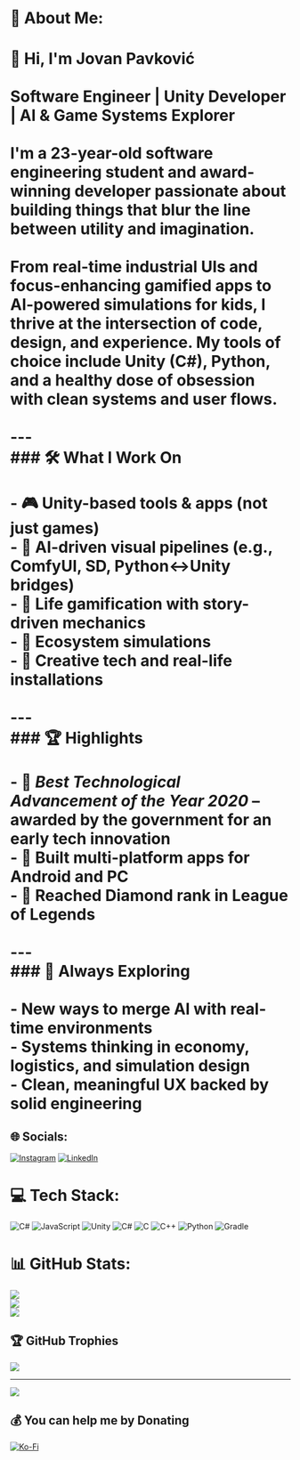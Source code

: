 # 💫 About Me:
# 👋 Hi, I'm Jovan Pavković<br><br>**Software Engineer | Unity Developer | AI & Game Systems Explorer**<br><br>I'm a 23-year-old software engineering student and award-winning developer passionate about building things that blur the line between utility and imagination.<br><br>From real-time industrial UIs and focus-enhancing gamified apps to AI-powered simulations for kids, I thrive at the intersection of code, design, and experience. My tools of choice include **Unity (C#)**, **Python**, and a healthy dose of obsession with clean systems and user flows.<br><br>---<br>### 🛠️ What I Work On<br><br>- 🎮 **Unity-based tools & apps** (not just games)<br>- 🤖 **AI-driven visual pipelines** (e.g., ComfyUI, SD, Python↔Unity bridges)<br>- 🌌 **Life gamification** with story-driven mechanics<br>- 🏢 **Ecosystem simulations** <br>- 🎨 **Creative tech and real-life installations** <br><br>---<br>### 🏆 Highlights<br><br>- 🥇 *Best Technological Advancement of the Year 2020* – awarded by the government for an early tech innovation<br>- 📱 Built multi-platform apps for Android and PC<br>- 💎 Reached Diamond rank in League of Legends<br><br>---<br>### 🌱 Always Exploring<br><br>- New ways to merge AI with real-time environments  <br>- Systems thinking in economy, logistics, and simulation design  <br>- Clean, meaningful UX backed by solid engineering<br>


## 🌐 Socials:
[![Instagram](https://img.shields.io/badge/Instagram-%23E4405F.svg?logo=Instagram&logoColor=white)](https://instagram.com/@_pavko_) [![LinkedIn](https://img.shields.io/badge/LinkedIn-%230077B5.svg?logo=linkedin&logoColor=white)](https://linkedin.com/in//in/jovan-pavkovic/) 

# 💻 Tech Stack:
![C#](https://img.shields.io/badge/c%23-%23239120.svg?style=for-the-badge&logo=csharp&logoColor=white) ![JavaScript](https://img.shields.io/badge/javascript-%23323330.svg?style=for-the-badge&logo=javascript&logoColor=%23F7DF1E) ![Unity](https://img.shields.io/badge/unity-%23000000.svg?style=for-the-badge&logo=unity&logoColor=white) ![C#](https://img.shields.io/badge/c%23-%23239120.svg?style=for-the-badge&logo=csharp&logoColor=white) ![C](https://img.shields.io/badge/c-%2300599C.svg?style=for-the-badge&logo=c&logoColor=white) ![C++](https://img.shields.io/badge/c++-%2300599C.svg?style=for-the-badge&logo=c%2B%2B&logoColor=white) ![Python](https://img.shields.io/badge/python-3670A0?style=for-the-badge&logo=python&logoColor=ffdd54) ![Gradle](https://img.shields.io/badge/Gradle-02303A.svg?style=for-the-badge&logo=Gradle&logoColor=white)
# 📊 GitHub Stats:
![](https://github-readme-stats.vercel.app/api?username=ItsPavko&theme=dark&hide_border=false&include_all_commits=true&count_private=true)<br/>
![](https://nirzak-streak-stats.vercel.app/?user=ItsPavko&theme=dark&hide_border=false)<br/>
![](https://github-readme-stats.vercel.app/api/top-langs/?username=ItsPavko&theme=dark&hide_border=false&include_all_commits=true&count_private=true&layout=compact)

## 🏆 GitHub Trophies
![](https://github-profile-trophy.vercel.app/?username=ItsPavko&theme=shadow_red&no-frame=false&no-bg=false&margin-w=4)

---
[![](https://visitcount.itsvg.in/api?id=ItsPavko&icon=0&color=0)](https://visitcount.itsvg.in)

  ## 💰 You can help me by Donating
  [![Ko-Fi](https://img.shields.io/badge/Ko--fi-F16061?style=for-the-badge&logo=ko-fi&logoColor=white)](https://ko-fi.com/ko-fi.com/pavko) 

  
<!-- Proudly created with GPRM ( https://gprm.itsvg.in ) -->
